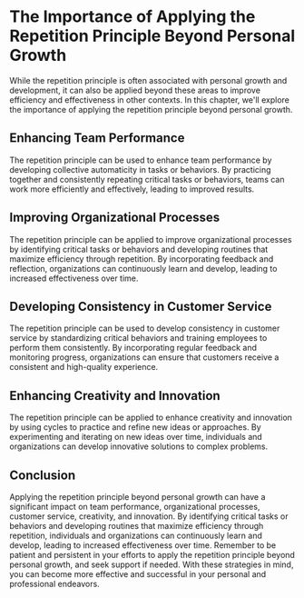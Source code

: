 The Importance of Applying the Repetition Principle Beyond Personal Growth
===============================================================================================================================================

While the repetition principle is often associated with personal growth and development, it can also be applied beyond these areas to improve efficiency and effectiveness in other contexts. In this chapter, we'll explore the importance of applying the repetition principle beyond personal growth.

Enhancing Team Performance
--------------------------

The repetition principle can be used to enhance team performance by developing collective automaticity in tasks or behaviors. By practicing together and consistently repeating critical tasks or behaviors, teams can work more efficiently and effectively, leading to improved results.

Improving Organizational Processes
----------------------------------

The repetition principle can be applied to improve organizational processes by identifying critical tasks or behaviors and developing routines that maximize efficiency through repetition. By incorporating feedback and reflection, organizations can continuously learn and develop, leading to increased effectiveness over time.

Developing Consistency in Customer Service
------------------------------------------

The repetition principle can be used to develop consistency in customer service by standardizing critical behaviors and training employees to perform them consistently. By incorporating regular feedback and monitoring progress, organizations can ensure that customers receive a consistent and high-quality experience.

Enhancing Creativity and Innovation
-----------------------------------

The repetition principle can be applied to enhance creativity and innovation by using cycles to practice and refine new ideas or approaches. By experimenting and iterating on new ideas over time, individuals and organizations can develop innovative solutions to complex problems.

Conclusion
----------

Applying the repetition principle beyond personal growth can have a significant impact on team performance, organizational processes, customer service, creativity, and innovation. By identifying critical tasks or behaviors and developing routines that maximize efficiency through repetition, individuals and organizations can continuously learn and develop, leading to increased effectiveness over time. Remember to be patient and persistent in your efforts to apply the repetition principle beyond personal growth, and seek support if needed. With these strategies in mind, you can become more effective and successful in your personal and professional endeavors.


